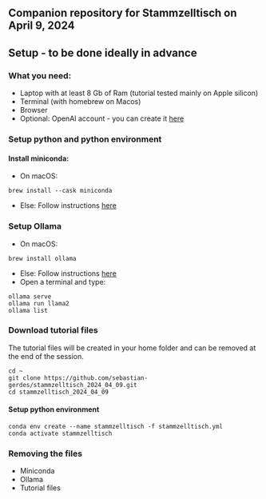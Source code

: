 ## Companion repository for Stammzelltisch on April 9, 2024

## Setup - to be done ideally in advance
### What you need:
* Laptop with at least 8 Gb of Ram (tutorial tested mainly on Apple silicon)
* Terminal (with homebrew on Macos)
* Browser
* Optional: OpenAI account - you can create it [here](https://platform.openai.com/signup)

    

### Setup python and python environment
#### Install miniconda:
* On macOS:
```
brew install --cask miniconda
```
* Else: Follow instructions [here](https://docs.anaconda.com/free/miniconda/miniconda-install/)


### Setup Ollama
* On macOS: 
```
brew install ollama
```
* Else: Follow instructions [here](https://ollama.com/download/mac)
* Open a terminal and type:
```
ollama serve
ollama run llama2
ollama list
```

### Download tutorial files
The tutorial files will be created in your home folder and can be removed at the end of the session.
```
cd ~
git clone https://github.com/sebastian-gerdes/stammzelltisch_2024_04_09.git
cd stammzelltisch_2024_04_09
```

#### Setup python environment
```
conda env create --name stammzelltisch -f stammzelltisch.yml
conda activate stammzelltisch
```

### Removing the files
* Miniconda
* Ollama
* Tutorial files